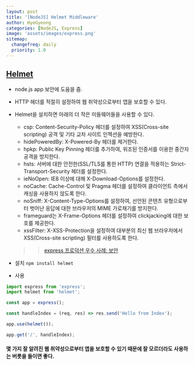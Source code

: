 ```yaml
---
layout: post
title: '[NodeJS] Helmet Middleware'
author: HyeGyeong
categories: [NodeJS, Express]
image: 'assets/images/express.png'
sitemap:
  changefreq: daily
  priority: 1.0
---
```


## [Helmet](https://www.npmjs.com/package/helmet)

- node.js app 보안에 도움을 줌.
- HTTP 헤더를 적절히 설정하여 웹 취약성으로부터 앱을 보호할 수 있다.
- Helmet을 설치하면 아래의 더 작은 미들웨어들을 사용할 수 있다.

  - csp: Content-Security-Policy 헤더를 설정하여 XSS(Cross-site scripting) 공격 및 기타 교차 사이트 인젝션을 예방한다.
  - hidePoweredBy: X-Powered-By 헤더를 제거한다.
  - hpkp: Public Key Pinning 헤더를 추가하여, 위조된 인증서를 이용한 중간자 공격을 방지한다.
  - hsts: 서버에 대한 안전한(SSL/TLS를 통한 HTTP) 연결을 적용하는 Strict-Transport-Security 헤더를 설정한다.
  - ieNoOpen: IE8 이상에 대해 X-Download-Options를 설정한다.
  - noCache: Cache-Control 및 Pragma 헤더를 설정하여 클라이언트 측에서 캐싱을 사용하지 않도록 한다.
  - noSniff: X-Content-Type-Options를 설정하여, 선언된 콘텐츠 유형으로부터 벗어난 응답에 대한 브라우저의 MIME 가로채기를 방지한다.
  - frameguard는 X-Frame-Options 헤더를 설정하여 clickjacking에 대한 보호를 제공한다.
  - xssFilter: X-XSS-Protection을 설정하여 대부분의 최신 웹 브라우저에서 XSS(Cross-site scripting) 필터를 사용하도록 한다.

  > > [express 프로덕션 우수 사례: 보안](https://expressjs.com/ko/advanced/best-practice-security.html)

- 설치
  `npm install helmet`

- 사용

```js
import express from 'express';
import helmet from 'helmet';

const app = express();

const handleIndex = (req, res) => res.send('Hello from Index');

app.use(helmet());

app.get('/', handleIndex);
```

#### 몇 가지 잘 알려진 웹 취약성으로부터 앱을 보호할 수 있기 때문에 잘 모르더라도 사용하는 버릇을 들이면 좋다.
